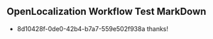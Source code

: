 ## OpenLocalization Workflow Test MarkDown
* 8d10428f-0de0-42b4-b7a7-559e502f938a thanks!

<!--HONumber=Aug16_HO3-->


